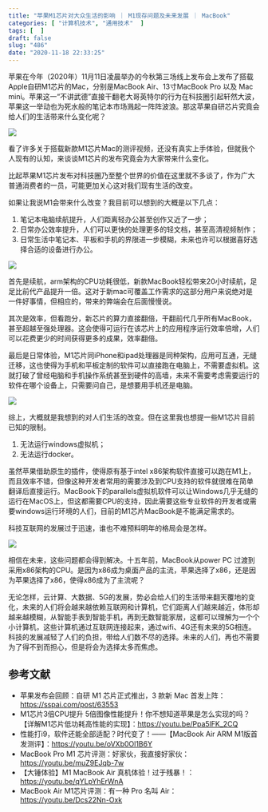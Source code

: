 ```yaml
---
title: "苹果M1芯片对大众生活的影响 ｜ M1现存问题及未来发展 ｜ MacBook"
categories: [ "计算机技术", "通用技术"  ]
tags: [  ]
draft: false
slug: "486"
date: "2020-11-18 22:33:25"
---
```


苹果在今年（2020年）11月11日凌晨举办的今秋第三场线上发布会上发布了搭载Apple自研M1芯片的Mac，分别是MacBook Air、13寸MacBook Pro 以及 Mac mini。苹果这一“不讲武德”直接干翻老大哥英特尔的行为在科技圈引起轩然大波，苹果这一举动也为死水般的笔记本市场溅起一阵阵波浪。那这苹果自研芯片究竟会给人们的生活带来什么变化呢？

![](https://imagehost-cdn.frytea.com/images/2020/11/18/20201118222922cb196b387ba125d7.png)

看了许多关于搭载新款M1芯片Mac的测评视频，还没有真实上手体验，但就我个人现有的认知，来谈谈M1芯片的发布究竟会为大家带来什么变化。

比起苹果M1芯片发布对科技圈乃至整个世界的价值在这里就不多谈了，作为广大普通消费者的一员，可能更加关心这对我们现有生活的改变。

如果让我说M1会带来什么改变？我目前可以想到的大概是以下几点：

1. 笔记本电脑续航提升，人们距离轻办公甚至创作又近了一步；
2. 日常办公效率提升，人们可以更快的处理更多的轻文档，甚至高清视频制作；
3. 日常生活中笔记本、平板和手机的界限进一步模糊，未来也许可以根据喜好选择合适的设备进行办公。

![](https://imagehost-cdn.frytea.com/images/2020/11/18/202011182229552eab4b90ce44e35a.png)

首先是续航，arm架构的CPU功耗很低，新款MacBook轻松带来20小时续航，足足比前代产品提升一倍。这对于新mac可覆盖工作需求的这部分用户来说绝对是一件好事情，但相应的，带来的弊端会在后面慢慢说。

其次是效率，但看跑分，新芯片的算力直接翻倍，干翻前代几乎所有MacBook，甚至超越至强处理器。这会使得可运行在该芯片上的应用程序运行效率倍增，人们可以花费更少的时间获得更多的成果，效率翻倍。

最后是日常体验，M1芯片同iPhone和ipad处理器是同种架构，应用可互通，无缝迁移，这也使得为手机和平板定制的软件可以直接跑在电脑上，不需要虚拟机。这就打破了曾经电脑和手机操作系统甚至到硬件的高墙，未来不需要考虑需要运行的软件在哪个设备上，只需要问自己，是想要用手机还是电脑。

![](https://imagehost-cdn.frytea.com/images/2020/11/18/20201118223014278edf2b28f9748d.png)

综上，大概就是我想到的对人们生活的改变。但在这里我也想提一些M1芯片目前已知的限制。

1. 无法运行windows虚拟机；
2. 无法运行docker。

虽然苹果借助原生的插件，使得原有基于intel x86架构软件直接可以跑在M1上，而且效率不错，但像这种开发者常用的需要涉及到CPU支持的软件就很难在简单翻译后直接运行。MacBook下的parallels虚拟机软件可以让Windows几乎无缝的运行在MacOS上，但这都需要CPU的支持，因此需要这些专业软件的开发者或需要windows运行环境的人们，目前的M1芯片MacBook是不能满足需求的。

科技互联网的发展过于迅速，谁也不难预料明年的格局会是怎样。

![](https://imagehost-cdn.frytea.com/images/2020/11/18/20201118223059d15a9629f93dec05.png)

相信在未来，这些问题都会得到解决。十五年前，MacBook从power PC 过渡到采用x86架构的CPU。是因为x86成为桌面产品的主流，苹果选择了x86，还是因为苹果选择了x86，使得x86成为了主流呢？

无论怎样，云计算、大数据、5G的发展，势必会给人们的生活带来翻天覆地的变化，未来的人们将会越来越依赖互联网和计算机，它们距离人们越来越近，体形却越来越模糊，从智能手表到智能手机，再到无数智能家居，这都可以理解为一个个小计算机，这些计算机通过互联网连接起来，通过wifi、4G还有未来的5G相连。科技的发展减轻了人们的负担，带给人们数不尽的选择。未来的人们，再也不需要为了得不到而担心，但是将会为选择太多而焦虑。

## 参考文献

- 苹果发布会回顾：自研 M1 芯片正式推出，3 款新 Mac 首发上阵：https://sspai.com/post/63553
- M1芯片3倍CPU提升 5倍图像性能提升！你不想知道苹果是怎么实现的吗？【详解M1芯片低功耗高性能的实现】：https://youtu.be/Ppa5lFK_2CQ
- 性能打i9，软件还能全部适配？时代变了！——【MacBook Air ARM M1版首发测评】：https://youtu.be/oVXb0Ol1B6Y
- MacBook Pro M1 芯片评测：好家伙，我直接好家伙：https://youtu.be/muZ9EJqb-7w
- 【大锤体验】M1 MacBook Air 真机体验！过于残暴！：https://youtu.be/qYLpYhErWnA
- MacBook Air M1芯片评测：有一种 Pro 名叫 Air：https://youtu.be/Dcs22Nn-Oxk